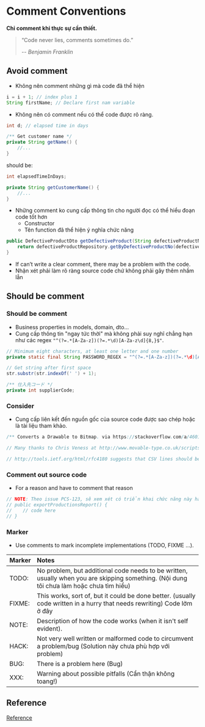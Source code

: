 # Comment Conventions

**Chỉ comment khi thực sự cần thiết.**
> “Code never lies, comments sometimes do.”
>
> -- <cite>Benjamin Franklin</cite>

## Avoid comment

- Không nên comment những gì mà code đã thể hiện

```java
i = i + 1; // index plus 1
String firstName; // Declare first nam variable
```

- Không nên có comment nếu có thể code được rõ ràng.

```java
int d; // elapsed time in days

/** Get customer name */
private String getName() {
    //...
}
```

should be:

```java
int elapsedTimeInDays;

private String getCustomerName() {
    //...
}
```

- Những comment ko cung cấp thông tin cho người đọc có thể hiểu đoạn code tốt hơn
  - Constructor
  - Tên function đã thể hiện ý nghĩa chức năng

```java
public DefectiveProductDto getDefectiveProduct(String defectiveProductNo) {
    return defectiveProductRepository.getByDefectiveProductNo(defectiveProductNo);
}
```

- If can’t write a clear comment, there may be a problem with the code.
- Nhận xét phải làm rõ ràng source code chứ không phải gây thêm nhầm lẫn

## Should be comment

### Should be comment

- Business properties in models, domain, dto...
- Cung cấp thông tin "ngay tức thời" mà không phải suy nghĩ chẳng hạn như các regex `"^(?=.*[A-Za-z])(?=.*\d)[A-Za-z\d]{8,}$"`.

```java
// Minimum eight characters, at least one letter and one number
private static final String PASSWORD_REGEX = "^(?=.*[A-Za-z])(?=.*\d)[A-Za-z\d]{8,}$";

// Get string after first space
str.substr(str.indexOf(' ') + 1);

/** 仕入先コード */
private int supplierCode;
```

### Consider

- Cung cấp liên kết đến nguồn gốc của source code được sao chép hoặc là tài liệu tham khảo.

```java
/** Converts a Drawable to Bitmap. via https://stackoverflow.com/a/46018816/2219998. */

// Many thanks to Chris Veness at http://www.movable-type.co.uk/scripts/latlong.html for a great reference and examples.

// http://tools.ietf.org/html/rfc4180 suggests that CSV lines should be terminated by CRLF, hence the \r\n.
```

### Comment out source code

- For a reason and have to comment that reason

```java
// NOTE: Theo issue PCS-123, sẽ xem xét có triển khai chức năng này hay không.
// public exportProductionsReport() {
//    // code here
// }
```

### Marker

- Use comments to mark incomplete implementations (TODO, FIXME ...).

| Marker |                                                                  Notes                                                                   |
| :----- | :--------------------------------------------------------------------------------------------------------------------------------------- |
| TODO:  | No problem, but additional code needs to be written, usually when you are skipping something. (Nội dung tôi chưa làm hoặc chưa tìm hiểu) |
| FIXME: | This works, sort of, but it could be done better. (usually code written in a hurry that needs rewriting) Code lởm ở đây                  |
| NOTE:  | Description of how the code works (when it isn't self evident).                                                                          |
| HACK:  | Not very well written or malformed code to circumvent a problem/bug (Solution này chưa phù hợp với problem)                              |
| BUG:   | There is a problem here (Bug)                                                                                                            |
| XXX:   | Warning about possible pitfalls (Cẩn thận không toang!)                                                                                  |

## Reference

[Reference](https://stackoverflow.blog/2021/12/23/best-practices-for-writing-code-comments/)
